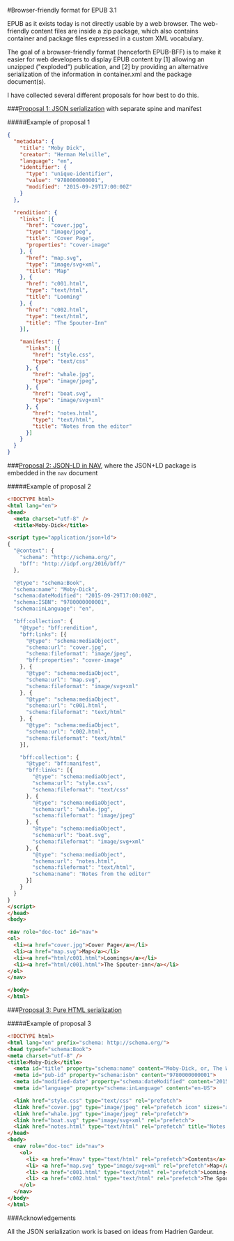 #Browser-friendly format for EPUB 3.1

EPUB as it exists today is not directly usable by a web browser. The web-friendly content files are inside a zip package, which also contains container and package files expressed in a custom XML vocabulary. 

The goal of a browser-friendly format (henceforth EPUB-BFF) is to make it easier for web developers to display EPUB content by [1] allowing an unzipped ("exploded") publication, and [2] by providing an alternative serialization of the information in container.xml and the package document(s).

I have collected several different proposals for how best to do this.

###[Proposal 1: JSON serialization](json-ordered.md) with separate spine and manifest

#####Example of proposal 1
```json
{
  "metadata": {
    "title": "Moby Dick",
    "creator": "Herman Melville",
    "language": "en",
    "identifier": {
      "type": "unique-identifier",
      "value": "9780000000001",
      "modified": "2015-09-29T17:00:00Z"
    }
  },

  "rendition": {
    "links": [{
      "href": "cover.jpg",
      "type": "image/jpeg",
      "title": "Cover Page",
      "properties": "cover-image"
    }, {
      "href": "map.svg",
      "type": "image/svg+xml",
      "title": "Map"
    }, {
      "href": "c001.html",
      "type": "text/html",
      "title": "Looming"
    }, {
      "href": "c002.html",
      "type": "text/html",
      "title": "The Spouter-Inn"
    }],

    "manifest": {
      "links": [{
        "href": "style.css",
        "type": "text/css"
      }, {
        "href": "whale.jpg",
        "type": "image/jpeg",
      }, {
        "href": "boat.svg",
        "type": "image/svg+xml"
      }, {
        "href": "notes.html",
        "type": "text/html",
        "title": "Notes from the editor"
      }]
    }
  }
}

```

###[Proposal 2: JSON-LD in NAV](json-mixed.md), where the JSON+LD package is embedded in the `nav` document

#####Example of proposal 2
```html json
<!DOCTYPE html>
<html lang="en">
<head>
  <meta charset="utf-8" />
  <title>Moby-Dick</title>

<script type="application/json+ld">
{
  "@context": {
    "schema": "http://schema.org/",
    "bff": "http://idpf.org/2016/bff/"
  },

  "@type": "schema:Book",
  "schema:name": "Moby-Dick",
  "schema:dateModified": "2015-09-29T17:00:00Z",
  "schema:ISBN": "9780000000001",
  "schema:inLanguage": "en",

  "bff:collection": {
    "@type": "bff:rendition",
    "bff:links": [{
      "@type": "schema:mediaObject",
      "schema:url": "cover.jpg",
      "schema:fileformat": "image/jpeg",
      "bff:properties": "cover-image"
    }, {
      "@type": "schema:mediaObject",
      "schema:url": "map.svg",
      "schema:fileformat": "image/svg+xml"
    }, {
      "@type": "schema:mediaObject",
      "schema:url": "c001.html",
      "schema:fileformat": "text/html"
    }, {
      "@type": "schema:mediaObject",
      "schema:url": "c002.html",
      "schema:fileformat": "text/html"
    }],

    "bff:collection": {
      "@type": "bff:manifest",
      "bff:links": [{
        "@type": "schema:mediaObject",
        "schema:url": "style.css",
        "schema:fileformat": "text/css"
      }, {
        "@type": "schema:mediaObject",
        "schema:url": "whale.jpg",
        "schema:fileformat": "image/jpeg"
      }, {
        "@type": "schema:mediaObject",
        "schema:url": "boat.svg",
        "schema:fileformat": "image/svg+xml"
      }, {
        "@type": "schema:mediaObject",
        "schema:url": "notes.html",
        "schema:fileformat": "text/html",
        "schema:name": "Notes from the editor"
      }]
    }
  }
}
</script>
</head>
<body>

<nav role="doc-toc" id="nav"> 
<ol>
  <li><a href="cover.jpg">Cover Page</a></li>
  <li><a href="map.svg">Map</a></li>
  <li><a href="html/c001.html">Loomings</a></li>
  <li><a href="html/c001.html">The Spouter-inn</a></li>
</ol>
</nav> 

</body>
</html>

```


###[Proposal 3: Pure HTML serialization](html.md)

#####Example of proposal 3
```html
<!DOCTYPE html>
<html lang="en" prefix="schema: http://schema.org/">
<head typeof="schema:Book">
<meta charset="utf-8" />
<title>Moby-Dick</title>
  <meta id="title" property="schema:name" content="Moby-Dick, or, The Whale">
  <meta id="pub-id" property="schema:isbn" content="9780000000001">
  <meta id="modified-date" property="schema:dateModified" content="2015-09-29T17:00:00Z">
  <meta id="language" property="schema:inLanguage" content="en-US">

  <link href="style.css" type="text/css" rel="prefetch">
  <link href="cover.jpg" type="image/jpeg" rel="prefetch icon" sizes="any">
  <link href="whale.jpg" type="image/jpeg" rel="prefetch">
  <link href="boat.svg" type="image/svg+xml" rel="prefetch">
  <link href="notes.html" type="text/html" rel="prefetch" title="Notes from the editor">
</head>
<body>
  <nav role="doc-toc" id="nav"> 
    <ol>
      <li> <a href="#nav" type="text/html" rel="prefetch">Contents</a> </li>
      <li> <a href="map.svg" type="image/svg+xml" rel="prefetch">Map</a> </li>
      <li> <a href="c001.html" type="text/html" rel="prefetch">Looming</a> </li>
      <li> <a href="c002.html" type="text/html" rel="prefetch">The Spouter-inn</a> </li>
    </ol>
  </nav> 
</body>
</html>

```

###Acknowledgements

All the JSON serialization work is based on ideas from Hadrien Gardeur. 

